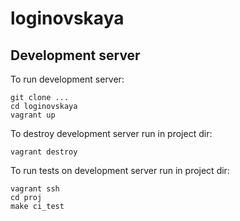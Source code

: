 # loginovskaya

## Development server

To run development server:
```
git clone ...
cd loginovskaya
vagrant up
```

To destroy development server run in project dir:
```
vagrant destroy
```

To run tests on development server run in project dir:
```
vagrant ssh
cd proj
make ci_test
```
